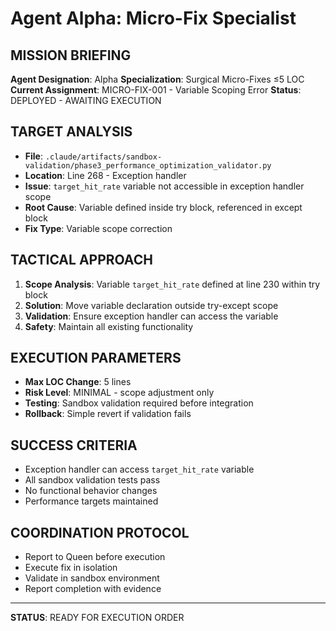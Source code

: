 # Agent Alpha: Micro-Fix Specialist

## MISSION BRIEFING
**Agent Designation**: Alpha
**Specialization**: Surgical Micro-Fixes ≤5 LOC
**Current Assignment**: MICRO-FIX-001 - Variable Scoping Error
**Status**: DEPLOYED - AWAITING EXECUTION

## TARGET ANALYSIS
- **File**: `.claude/artifacts/sandbox-validation/phase3_performance_optimization_validator.py`
- **Location**: Line 268 - Exception handler
- **Issue**: `target_hit_rate` variable not accessible in exception handler scope
- **Root Cause**: Variable defined inside try block, referenced in except block
- **Fix Type**: Variable scope correction

## TACTICAL APPROACH
1. **Scope Analysis**: Variable `target_hit_rate` defined at line 230 within try block
2. **Solution**: Move variable declaration outside try-except scope
3. **Validation**: Ensure exception handler can access the variable
4. **Safety**: Maintain all existing functionality

## EXECUTION PARAMETERS
- **Max LOC Change**: 5 lines
- **Risk Level**: MINIMAL - scope adjustment only
- **Testing**: Sandbox validation required before integration
- **Rollback**: Simple revert if validation fails

## SUCCESS CRITERIA
- Exception handler can access `target_hit_rate` variable
- All sandbox validation tests pass
- No functional behavior changes
- Performance targets maintained

## COORDINATION PROTOCOL
- Report to Queen before execution
- Execute fix in isolation
- Validate in sandbox environment
- Report completion with evidence

---
**STATUS**: READY FOR EXECUTION ORDER